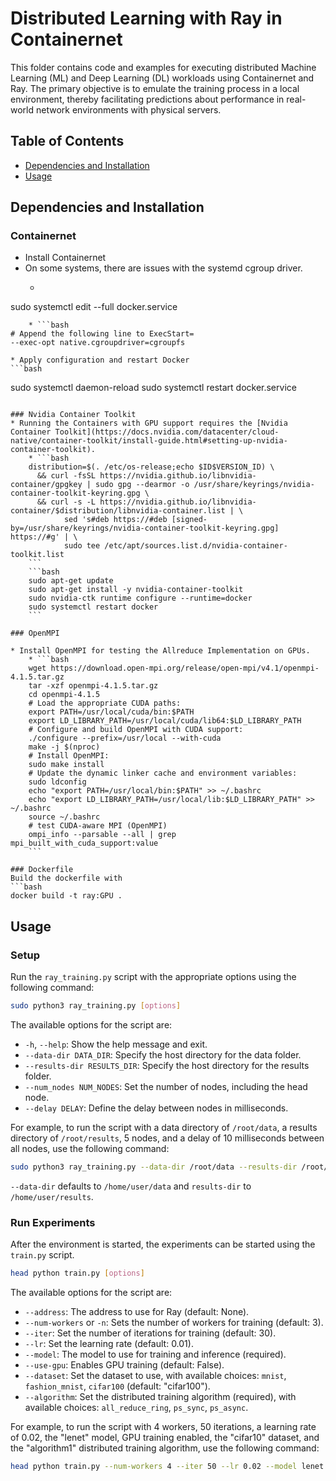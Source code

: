 # Distributed Learning with Ray in Containernet

This folder contains code and examples for executing distributed Machine Learning (ML) and Deep Learning (DL) workloads using Containernet and Ray. The primary objective is to emulate the training process in a local environment, thereby facilitating predictions about performance in real-world network environments with physical servers.

## Table of Contents

- [Dependencies and Installation](#dependencies-and-installation)
- [Usage](#usage)

## Dependencies and Installation

### Containernet
* Install Containernet
* On some systems, there are issues with the systemd cgroup driver. 
	* ```bash
sudo systemctl edit --full docker.service
```
	* ```bash
# Append the following line to ExecStart=
--exec-opt native.cgroupdriver=cgroupfs
```
	* Apply configuration and restart Docker
	```bash
sudo systemctl daemon-reload
sudo systemctl restart docker.service
```

### Nvidia Container Toolkit
* Running the Containers with GPU support requires the [Nvidia Container Toolkit](https://docs.nvidia.com/datacenter/cloud-native/container-toolkit/install-guide.html#setting-up-nvidia-container-toolkit).
	* ```bash
	distribution=$(. /etc/os-release;echo $ID$VERSION_ID) \
      && curl -fsSL https://nvidia.github.io/libnvidia-container/gpgkey | sudo gpg --dearmor -o /usr/share/keyrings/nvidia-container-toolkit-keyring.gpg \
      && curl -s -L https://nvidia.github.io/libnvidia-container/$distribution/libnvidia-container.list | \
            sed 's#deb https://#deb [signed-by=/usr/share/keyrings/nvidia-container-toolkit-keyring.gpg] https://#g' | \
            sudo tee /etc/apt/sources.list.d/nvidia-container-toolkit.list
	```
	```bash
	sudo apt-get update
	sudo apt-get install -y nvidia-container-toolkit
	sudo nvidia-ctk runtime configure --runtime=docker
	sudo systemctl restart docker
	```

### OpenMPI

* Install OpenMPI for testing the Allreduce Implementation on GPUs.
	* ```bash
	wget https://download.open-mpi.org/release/open-mpi/v4.1/openmpi-4.1.5.tar.gz
	tar -xzf openmpi-4.1.5.tar.gz
	cd openmpi-4.1.5
	# Load the appropriate CUDA paths:
	export PATH=/usr/local/cuda/bin:$PATH
	export LD_LIBRARY_PATH=/usr/local/cuda/lib64:$LD_LIBRARY_PATH
	# Configure and build OpenMPI with CUDA support:
	./configure --prefix=/usr/local --with-cuda
	make -j $(nproc)
	# Install OpenMPI:
	sudo make install
	# Update the dynamic linker cache and environment variables:
	sudo ldconfig
	echo "export PATH=/usr/local/bin:$PATH" >> ~/.bashrc
	echo "export LD_LIBRARY_PATH=/usr/local/lib:$LD_LIBRARY_PATH" >> ~/.bashrc
	source ~/.bashrc
	# test CUDA-aware MPI (OpenMPI)
	ompi_info --parsable --all | grep mpi_built_with_cuda_support:value
	```

### Dockerfile
Build the dockerfile with
```bash
docker build -t ray:GPU .
```

## Usage

### Setup


Run the `ray_training.py` script with the appropriate options using the following command:
```bash
sudo python3 ray_training.py [options]
```

The available options for the script are:

- `-h`, `--help`: Show the help message and exit.
- `--data-dir DATA_DIR`: Specify the host directory for the data folder.
- `--results-dir RESULTS_DIR`: Specify the host directory for the results folder.
- `--num_nodes NUM_NODES`: Set the number of nodes, including the head node.
- `--delay DELAY`: Define the delay between nodes in milliseconds.

For example, to run the script with a data directory of `/root/data`, a results directory of `/root/results`, 5 nodes, and a delay of 10 milliseconds between all nodes, use the following command:
```bash
sudo python3 ray_training.py --data-dir /root/data --results-dir /root/results --num_nodes 5 --delay 10
```
`--data-dir` defaults to `/home/user/data` and `results-dir` to `/home/user/results`. 

### Run Experiments
After the environment is started, the experiments can be started using the `train.py` script.
```bash
head python train.py [options]
```


The available options for the script are:

- `--address`: The address to use for Ray (default: None).
- `--num-workers` or `-n`: Sets the number of workers for training (default: 3).
- `--iter`: Set the number of iterations for training (default: 30).
- `--lr`: Set the learning rate (default: 0.01).
- `--model`: The model to use for training and inference (required).
- `--use-gpu`: Enables GPU training (default: False).
- `--dataset`: Set the dataset to use, with available choices: `mnist`, `fashion_mnist`, `cifar100` (default: "cifar100").
- `--algorithm`: Set the distributed training algorithm (required), with available choices: `all_reduce_ring`, `ps_sync`, `ps_async`.

For example, to run the script with 4 workers, 50 iterations, a learning rate of 0.02, the "lenet" model, GPU training enabled, the "cifar10" dataset, and the "algorithm1" distributed training algorithm, use the following command:
```bash
head python train.py --num-workers 4 --iter 50 --lr 0.02 --model lenet --use-gpu --dataset cifar10 --algorithm all_reduce_ring
```

